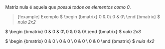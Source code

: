 Matriz nula é aquela que *possui todos os elementos como 0*.

>[!example] Exemplo
$
\begin {bmatrix}
0 & 0\\
0 &  0\\
\end {bmatrix}
$ *nula 2x2*
>
$
\begin {bmatrix}
0 & 0 & 0\\
0 &  0 & 0\\
\end {bmatrix}
$  *nula 2x3*
>
$
\begin {bmatrix}
0 & 0 \\
0 &  0 \\
0 & 0 \\
0 & 0 
\end {bmatrix}
$  *nula 4x2*